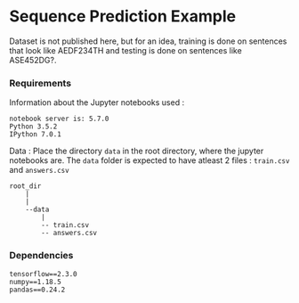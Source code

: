 # Sequence Prediction Example
Dataset is not published here, but for an idea, training is done on sentences that look like AEDF234TH and testing is done on sentences like ASE452DG?.


### Requirements

Information about the Jupyter notebooks used : 

```
notebook server is: 5.7.0
Python 3.5.2 
IPython 7.0.1 
```
Data :
Place the directory `data` in the root directory, where the jupyter notebooks are.
The `data` folder is expected to have atleast 2 files : `train.csv` and `answers.csv`

```
root_dir
    |
    |
    --data
        |
        -- train.csv
        -- answers.csv      
```
### Dependencies
```
tensorflow==2.3.0
numpy==1.18.5
pandas==0.24.2
```
